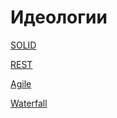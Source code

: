 # Идеологии

[SOLID](%D0%98%D0%B4%D0%B5%D0%BE%D0%BB%D0%BE%D0%B3%D0%B8%D0%B8%20b4ef0d8a7e1f41b1a0dcaaa09486a0a8/SOLID%20fa296c46d2944b80ac1bae6f5e369759.md)

[REST](%D0%98%D0%B4%D0%B5%D0%BE%D0%BB%D0%BE%D0%B3%D0%B8%D0%B8%20b4ef0d8a7e1f41b1a0dcaaa09486a0a8/REST%206a3f872a6bf3451e8c4f7fdd15ad57c8.md)

[Agile](%D0%98%D0%B4%D0%B5%D0%BE%D0%BB%D0%BE%D0%B3%D0%B8%D0%B8%20b4ef0d8a7e1f41b1a0dcaaa09486a0a8/Agile%2028e3aa4ffc4d49c1a1d86da000faee82.md)

[Waterfall](%D0%98%D0%B4%D0%B5%D0%BE%D0%BB%D0%BE%D0%B3%D0%B8%D0%B8%20b4ef0d8a7e1f41b1a0dcaaa09486a0a8/Waterfall%2089de18e8f84140ea9dee7d9776fdadd4.md)